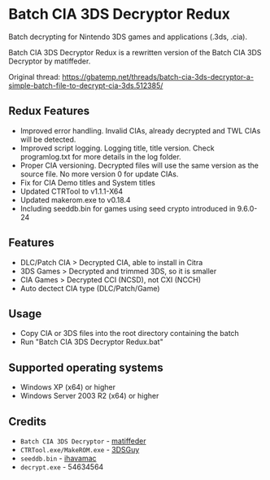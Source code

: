 # Batch CIA 3DS Decryptor Redux
Batch decrypting for Nintendo 3DS games and applications (.3ds, .cia).

Batch CIA 3DS Decryptor Redux is a rewritten version of the Batch CIA 3DS Decryptor by matiffeder.

Original thread: https://gbatemp.net/threads/batch-cia-3ds-decryptor-a-simple-batch-file-to-decrypt-cia-3ds.512385/

## Redux Features
* Improved error handling. Invalid CIAs, already decrypted and TWL CIAs will be detected.
* Improved script logging. Logging title, title version. Check programlog.txt for more details in the log folder.
* Proper CIA versioning. Decrypted files will use the same version as the source file. No more version 0 for update CIAs.
* Fix for CIA Demo titles and System titles
* Updated CTRTool to v1.1.1-X64
* Updated makerom.exe to v0.18.4
* Including seeddb.bin for games using seed crypto introduced in 9.6.0-24

## Features
* DLC/Patch CIA > Decrypted CIA, able to install in Citra
* 3DS Games > Decrypted and trimmed 3DS, so it is smaller
* CIA Games > Decrypted CCI (NCSD), not CXI (NCCH)
* Auto dectect CIA type (DLC/Patch/Game)

## Usage
* Copy CIA or 3DS files into the root directory containing the batch
* Run "Batch CIA 3DS Decryptor Redux.bat"

## Supported operating systems
* Windows XP (x64) or higher
* Windows Server 2003 R2 (x64) or higher

## Credits
* `Batch CIA 3DS Decryptor` - [matiffeder](https://github.com/matiffeder/3DS-stuff)
* `CTRTool.exe/MakeROM.exe` - [3DSGuy](https://github.com/3DSGuy/Project_CTR)
* `seeddb.bin` - [ihavamac](https://github.com/ihaveamac/3DS-rom-tools/tree/master/seeddb)
* `decrypt.exe` - 54634564
